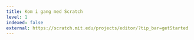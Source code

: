 ```yaml
---
title: Kom i gang med Scratch
level: 1
indexed: false
external: https://scratch.mit.edu/projects/editor/?tip_bar=getStarted
---
```

